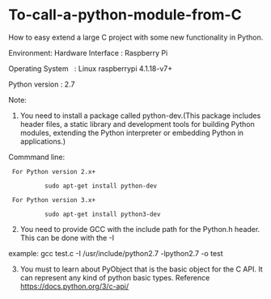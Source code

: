 # To-call-a-python-module-from-C
How to easy extend a large C project with some new functionality  in Python. 

Environment:
Hardware Interface  :  Raspberry Pi

Operating System    :  Linux raspberrypi 4.1.18-v7+

Python version      :  2.7


Note:

1. You need to install a package called python-dev.(This package includes header files, a static library and development tools for  building Python modules, extending the Python interpreter or embedding Python in applications.)

Commmand line:

     For Python version 2.x+
     
              sudo apt-get install python-dev
              
     For Python version 3.x+
     
              sudo apt-get install python3-dev


2. You need to provide GCC with the include path for the Python.h header. This can be done with the -I

example:
          gcc test.c -I /usr/include/python2.7 -lpython2.7 -o test
    
    
3. You must to learn about PyObject that is the basic object for the C API. It can represent any kind of python basic types.
    Reference https://docs.python.org/3/c-api/
